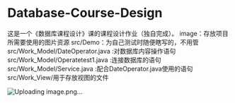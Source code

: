 # Database-Course-Design
这是一个《数据库课程设计》课的课程设计作业（独自完成）。
image：存放项目所需要使用的图片资源
src/Demo：为自己测试时随便瞎写的，不用管
src/Work_Model/DateOperator.java :对数据库内容操作语句
src/Work_Model/Operatetest1.java :连接数据库的语句
src/Work_Model/Service.java :配合DateOperator.java使用的语句
src/Work_View/用于存放视图的文件

![Uploading image.png…]()
